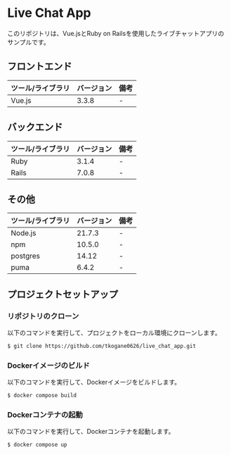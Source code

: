 # Live Chat App

このリポジトリは、Vue.jsとRuby on Railsを使用したライブチャットアプリのサンプルです。

## フロントエンド
| ツール/ライブラリ      | バージョン    | 備考                |
|--------------------- |----------------|---------------------|
| Vue.js                 | 3.3.8          | -                   |

## バックエンド
| ツール/ライブラリ      | バージョン    | 備考                |
|------------------------|----------------|---------------------|
| Ruby                 | 3.1.4          | -                   |
| Rails                 | 7.0.8          | -                   |

## その他
| ツール/ライブラリ      | バージョン    | 備考                |
|------------------------|----------------|---------------------|
| Node.js                 | 21.7.3          | -                   |
| npm                 | 10.5.0          | -                   |
| postgres                 | 14.12          | -                   |
| puma                 | 6.4.2          | -                   |

## プロジェクトセットアップ
### リポジトリのクローン

以下のコマンドを実行して、プロジェクトをローカル環境にクローンします。

```bash
$ git clone https://github.com/tkogane0626/live_chat_app.git
```

### Dockerイメージのビルド

以下のコマンドを実行して、Dockerイメージをビルドします。

```bash
$ docker compose build
```

### Dockerコンテナの起動

以下のコマンドを実行して、Dockerコンテナを起動します。

```bash
$ docker compose up
```
